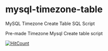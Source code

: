 # mysql-timezone-table
MySQL Timezone Create Table SQL Script

Pre-made Timezone Mysql Create table script

[![HitCount](http://hits.dwyl.io/t0rik/mysql-timezone-table.svg)](http://hits.dwyl.io/t0rik/mysql-timezone-table)

